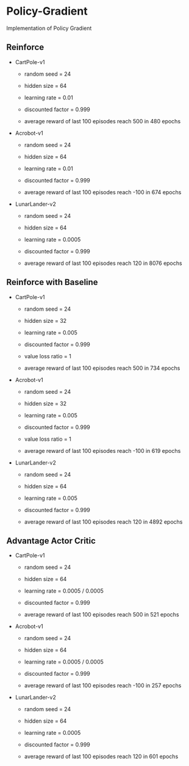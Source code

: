 # Policy-Gradient

Implementation of Policy Gradient

## Reinforce

- CartPole-v1

  - random seed = 24
  - hidden size = 64
  - learning rate = 0.01
  - discounted factor = 0.999

  - average reward of last 100 episodes reach 500 in 480 epochs

- Acrobot-v1

  - random seed = 24
  - hidden size = 64
  - learning rate = 0.01
  - discounted factor = 0.999

  - average reward of last 100 episodes reach -100 in 674 epochs

- LunarLander-v2

  - random seed = 24
  - hidden size = 64
  - learning rate = 0.0005
  - discounted factor = 0.999

  - average reward of last 100 episodes reach 120 in 8076 epochs

## Reinforce with Baseline

- CartPole-v1

  - random seed = 24
  - hidden size = 32
  - learning rate = 0.005
  - discounted factor = 0.999
  - value loss ratio = 1

  - average reward of last 100 episodes reach 500 in 734 epochs

- Acrobot-v1

  - random seed = 24
  - hidden size = 32
  - learning rate = 0.005
  - discounted factor = 0.999
  - value loss ratio = 1

  - average reward of last 100 episodes reach -100 in 619 epochs

- LunarLander-v2

  - random seed = 24
  - hidden size = 64
  - learning rate = 0.005
  - discounted factor = 0.999

  - average reward of last 100 episodes reach 120 in 4892 epochs


## Advantage Actor Critic

- CartPole-v1

  - random seed = 24
  - hidden size = 64
  - learning rate = 0.0005 / 0.0005
  - discounted factor = 0.999

  - average reward of last 100 episodes reach 500 in 521 epochs

- Acrobot-v1

  - random seed = 24
  - hidden size = 64
  - learning rate = 0.0005 / 0.0005
  - discounted factor = 0.999

  - average reward of last 100 episodes reach -100 in 257 epochs

- LunarLander-v2

  - random seed = 24
  - hidden size = 64
  - learning rate = 0.0005
  - discounted factor = 0.999

  - average reward of last 100 episodes reach 120 in 601 epochs
